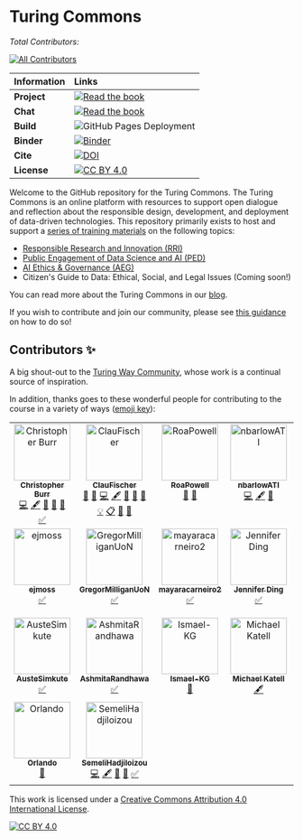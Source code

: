 # Turing Commons

*Total Contributors:*
<!-- ALL-CONTRIBUTORS-BADGE:START - Do not remove or modify this section -->
[![All Contributors](https://img.shields.io/badge/all_contributors-23-orange.svg?style=flat-square)](#contributors-)
<!-- ALL-CONTRIBUTORS-BADGE:END -->

| Information | Links |
| :--- | :--- |
| **Project** | [![Read the book](https://img.shields.io/badge/read-the%20book-blue.svg)](https://alan-turing-institute.github.io/turing-commons/)|
| **Chat** | [![Read the book](https://img.shields.io/badge/Join%20Slack-yellow.svg)](https://join.slack.com/t/turingcommons/shared_invite/zt-x4a2w041-Lxh1WDQni43M4PTelPFGUQ) |
| **Build** | ![GitHub Pages Deployment](https://github.com/alan-turing-institute/turing-commons/actions/workflows/ci.yaml/badge.svg) |
|**Binder**|[![Binder](https://mybinder.org/badge_logo.svg)](https://mybinder.org/v2/gh/chrisdburr/turing-commons/HEAD)|
| **Cite** | [![DOI](https://zenodo.org/badge/478532787.svg)](https://doi.org/10.5281/zenodo.15055924) |
| **License** | [![CC BY 4.0][cc-by-shield]][cc-by] |

Welcome to the GitHub repository for the Turing Commons.
The Turing Commons is an online platform with resources to support open dialogue and reflection about the responsible design, development, and deployment of data-driven technologies.
This repository primarily exists to host and support a [series of training materials](https://alan-turing-institute.github.io/turing-commons/) on the following topics: 

- [Responsible Research and Innovation (RRI)](https://alan-turing-institute.github.io/turing-commons/rri/index.html)
- [Public Engagement of Data Science and AI (PED)](https://alan-turing-institute.github.io/turing-commons/ped/index.html)
- [AI Ethics & Governance (AEG)](https://alan-turing-institute.github.io/turing-commons/aeg/index.html)
- Citizen's Guide to Data: Ethical, Social, and Legal Issues (Coming soon!)

You can read more about the Turing Commons in our [blog](https://alan-turing-institute.github.io/turing-commons/blog/).

If you wish to contribute and join our community, please see [this guidance](CONTRIBUTING.md) on how to do so!

## Contributors ✨

A big shout-out to the [Turing Way Community](https://the-turing-way.netlify.app/welcome), whose work is a continual source of inspiration.

In addition, thanks goes to these wonderful people for contributing to the course in a variety of ways ([emoji key](https://allcontributors.org/docs/en/emoji-key)):

<!-- ALL-CONTRIBUTORS-LIST:START - Do not remove or modify this section -->
<!-- prettier-ignore-start -->
<!-- markdownlint-disable -->
<table>
  <tbody>
    <tr>
      <td align="center" valign="top" width="14.28%"><a href="https://github.com/chrisdburr"><img src="https://avatars.githubusercontent.com/u/63010234?v=4?s=100" width="100px;" alt="Christopher Burr"/><br /><sub><b>Christopher Burr</b></sub></a><br /><a href="https://github.com/alan-turing-institute/turing-commons/commits?author=chrisdburr" title="Code">💻</a> <a href="#content-chrisdburr" title="Content">🖋</a> <a href="https://github.com/alan-turing-institute/turing-commons/commits?author=chrisdburr" title="Documentation">📖</a> <a href="#projectManagement-chrisdburr" title="Project Management">📆</a> <a href="#tool-chrisdburr" title="Tools">🔧</a> <a href="#tutorial-chrisdburr" title="Tutorials">✅</a></td>
      <td align="center" valign="top" width="14.28%"><a href="https://github.com/ClauFischer"><img src="https://avatars.githubusercontent.com/u/104078689?v=4?s=100" width="100px;" alt="ClauFischer"/><br /><sub><b>ClauFischer</b></sub></a><br /><a href="#blog-ClauFischer" title="Blogposts">📝</a> <a href="#business-ClauFischer" title="Business development">💼</a> <a href="https://github.com/alan-turing-institute/turing-commons/commits?author=ClauFischer" title="Code">💻</a> <a href="#content-ClauFischer" title="Content">🖋</a> <a href="#data-ClauFischer" title="Data">🔣</a> <a href="https://github.com/alan-turing-institute/turing-commons/commits?author=ClauFischer" title="Documentation">📖</a> <a href="#design-ClauFischer" title="Design">🎨</a> <a href="#example-ClauFischer" title="Examples">💡</a> <a href="#eventOrganizing-ClauFischer" title="Event Organizing">📋</a> <a href="#ideas-ClauFischer" title="Ideas, Planning, & Feedback">🤔</a> <a href="#projectManagement-ClauFischer" title="Project Management">📆</a></td>
      <td align="center" valign="top" width="14.28%"><a href="https://github.com/RoaPowell"><img src="https://avatars.githubusercontent.com/u/92020648?v=4?s=100" width="100px;" alt="RoaPowell"/><br /><sub><b>RoaPowell</b></sub></a><br /><a href="#userTesting-RoaPowell" title="User Testing">📓</a> <a href="https://github.com/alan-turing-institute/turing-commons/pulls?q=is%3Apr+reviewed-by%3ARoaPowell" title="Reviewed Pull Requests">👀</a></td>
      <td align="center" valign="top" width="14.28%"><a href="https://github.com/nbarlowATI"><img src="https://avatars.githubusercontent.com/u/33832774?v=4?s=100" width="100px;" alt="nbarlowATI"/><br /><sub><b>nbarlowATI</b></sub></a><br /><a href="https://github.com/alan-turing-institute/turing-commons/commits?author=nbarlowATI" title="Code">💻</a> <a href="#content-nbarlowATI" title="Content">🖋</a> <a href="#data-nbarlowATI" title="Data">🔣</a></td>
      <td align="center" valign="top" width="14.28%"><a href="https://github.com/tedarbyshire"><img src="https://avatars.githubusercontent.com/u/23381580?v=4?s=100" width="100px;" alt="Tessa Darbyshire"/><br /><sub><b>Tessa Darbyshire</b></sub></a><br /><a href="#tutorial-tedarbyshire" title="Tutorials">✅</a></td>
      <td align="center" valign="top" width="14.28%"><a href="https://github.com/fatemehnj"><img src="https://avatars.githubusercontent.com/u/57012821?v=4?s=100" width="100px;" alt="fatemehnj"/><br /><sub><b>fatemehnj</b></sub></a><br /><a href="#tutorial-fatemehnj" title="Tutorials">✅</a></td>
      <td align="center" valign="top" width="14.28%"><a href="https://github.com/aragn"><img src="https://avatars.githubusercontent.com/u/93764134?v=4?s=100" width="100px;" alt="Andrea"/><br /><sub><b>Andrea</b></sub></a><br /><a href="#tutorial-aragn" title="Tutorials">✅</a></td>
    </tr>
    <tr>
      <td align="center" valign="top" width="14.28%"><a href="https://github.com/ejmoss"><img src="https://avatars.githubusercontent.com/u/93876346?v=4?s=100" width="100px;" alt="ejmoss"/><br /><sub><b>ejmoss</b></sub></a><br /><a href="#tutorial-ejmoss" title="Tutorials">✅</a></td>
      <td align="center" valign="top" width="14.28%"><a href="https://github.com/GregorMilliganUoN"><img src="https://avatars.githubusercontent.com/u/93982636?v=4?s=100" width="100px;" alt="GregorMilliganUoN"/><br /><sub><b>GregorMilliganUoN</b></sub></a><br /><a href="#tutorial-GregorMilliganUoN" title="Tutorials">✅</a></td>
      <td align="center" valign="top" width="14.28%"><a href="https://github.com/mayaracarneiro2"><img src="https://avatars.githubusercontent.com/u/93540980?v=4?s=100" width="100px;" alt="mayaracarneiro2"/><br /><sub><b>mayaracarneiro2</b></sub></a><br /><a href="#tutorial-mayaracarneiro2" title="Tutorials">✅</a></td>
      <td align="center" valign="top" width="14.28%"><a href="http://jending.com"><img src="https://avatars.githubusercontent.com/u/5104098?v=4?s=100" width="100px;" alt="Jennifer Ding"/><br /><sub><b>Jennifer Ding</b></sub></a><br /><a href="#tutorial-dingaaling" title="Tutorials">✅</a></td>
      <td align="center" valign="top" width="14.28%"><a href="https://emmavestesson.netlify.com/"><img src="https://avatars.githubusercontent.com/u/31949401?v=4?s=100" width="100px;" alt="Emma Vestesson"/><br /><sub><b>Emma Vestesson</b></sub></a><br /><a href="#tutorial-emmavestesson" title="Tutorials">✅</a></td>
      <td align="center" valign="top" width="14.28%"><a href="https://github.com/GeorgiaHCA"><img src="https://avatars.githubusercontent.com/u/46889966?v=4?s=100" width="100px;" alt="Georgia"/><br /><sub><b>Georgia</b></sub></a><br /><a href="#tutorial-GeorgiaHCA" title="Tutorials">✅</a></td>
      <td align="center" valign="top" width="14.28%"><a href="https://www.linkedin.com/in/anandkumaresh/"><img src="https://avatars.githubusercontent.com/u/23694493?v=4?s=100" width="100px;" alt="anandkumaresh"/><br /><sub><b>anandkumaresh</b></sub></a><br /><a href="#tutorial-anandkumaresh" title="Tutorials">✅</a></td>
    </tr>
    <tr>
      <td align="center" valign="top" width="14.28%"><a href="https://github.com/AusteSimkute"><img src="https://avatars.githubusercontent.com/u/93768855?v=4?s=100" width="100px;" alt="AusteSimkute"/><br /><sub><b>AusteSimkute</b></sub></a><br /><a href="#tutorial-AusteSimkute" title="Tutorials">✅</a></td>
      <td align="center" valign="top" width="14.28%"><a href="https://github.com/AshmitaRandhawa"><img src="https://avatars.githubusercontent.com/u/93534798?v=4?s=100" width="100px;" alt="AshmitaRandhawa"/><br /><sub><b>AshmitaRandhawa</b></sub></a><br /><a href="#tutorial-AshmitaRandhawa" title="Tutorials">✅</a></td>
      <td align="center" valign="top" width="14.28%"><a href="https://www.tiki-toki.com/timeline/entry/1753034/A-History-of-Research-Ethics/"><img src="https://avatars.githubusercontent.com/u/64027166?v=4?s=100" width="100px;" alt="Ismael-KG"/><br /><sub><b>Ismael-KG</b></sub></a><br /><a href="https://github.com/alan-turing-institute/turing-commons/pulls?q=is%3Apr+reviewed-by%3AIsmael-KG" title="Reviewed Pull Requests">👀</a></td>
      <td align="center" valign="top" width="14.28%"><a href="https://github.com/mikekatell"><img src="https://avatars.githubusercontent.com/u/80757940?v=4?s=100" width="100px;" alt="Michael Katell"/><br /><sub><b>Michael Katell</b></sub></a><br /><a href="#content-mikekatell" title="Content">🖋</a></td>
      <td align="center" valign="top" width="14.28%"><a href="https://github.com/camirincon"><img src="https://avatars.githubusercontent.com/u/80523623?v=4?s=100" width="100px;" alt="camirincon"/><br /><sub><b>camirincon</b></sub></a><br /><a href="#content-camirincon" title="Content">🖋</a> <a href="#ideas-camirincon" title="Ideas, Planning, & Feedback">🤔</a> <a href="#projectManagement-camirincon" title="Project Management">📆</a> <a href="#blog-camirincon" title="Blogposts">📝</a></td>
      <td align="center" valign="top" width="14.28%"><a href="https://github.com/JohnGTuring"><img src="https://avatars.githubusercontent.com/u/122526299?v=4?s=100" width="100px;" alt="JohnGTuring"/><br /><sub><b>JohnGTuring</b></sub></a><br /><a href="https://github.com/alan-turing-institute/turing-commons/commits?author=JohnGTuring" title="Code">💻</a> <a href="#design-JohnGTuring" title="Design">🎨</a></td>
      <td align="center" valign="top" width="14.28%"><a href="https://github.com/SamANutt"><img src="https://avatars.githubusercontent.com/u/117447776?v=4?s=100" width="100px;" alt="SamANutt"/><br /><sub><b>SamANutt</b></sub></a><br /><a href="#blog-SamANutt" title="Blogposts">📝</a></td>
    </tr>
    <tr>
      <td align="center" valign="top" width="14.28%"><a href="https://github.com/orlando-code"><img src="https://avatars.githubusercontent.com/u/60468146?v=4?s=100" width="100px;" alt="Orlando"/><br /><sub><b>Orlando</b></sub></a><br /><a href="#blog-orlando-code" title="Blogposts">📝</a></td>
      <td align="center" valign="top" width="14.28%"><a href="https://github.com/SemeliHadjiloizou"><img src="https://avatars.githubusercontent.com/u/127226934?v=4?s=100" width="100px;" alt="SemeliHadjiloizou"/><br /><sub><b>SemeliHadjiloizou</b></sub></a><br /><a href="https://github.com/alan-turing-institute/turing-commons/commits?author=SemeliHadjiloizou" title="Code">💻</a> <a href="#content-SemeliHadjiloizou" title="Content">🖋</a> <a href="#research-SemeliHadjiloizou" title="Research">🔬</a> <a href="https://github.com/alan-turing-institute/turing-commons/commits?author=SemeliHadjiloizou" title="Documentation">📖</a> <a href="#tutorial-SemeliHadjiloizou" title="Tutorials">✅</a></td>
    </tr>
  </tbody>
</table>

<!-- markdownlint-restore -->
<!-- prettier-ignore-end -->

<!-- ALL-CONTRIBUTORS-LIST:END -->

This work is licensed under a
[Creative Commons Attribution 4.0 International License][cc-by].

[![CC BY 4.0][cc-by-image]][cc-by]

[cc-by]: http://creativecommons.org/licenses/by/4.0/
[cc-by-image]: https://i.creativecommons.org/l/by/4.0/88x31.png
[cc-by-shield]: https://img.shields.io/badge/License-CC%20BY%204.0-lightgrey.svg
